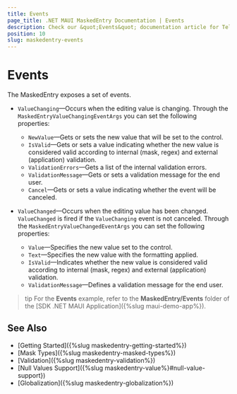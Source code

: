```yaml
---
title: Events
page_title: .NET MAUI MaskedEntry Documentation | Events
description: Check our &quot;Events&quot; documentation article for Telerik MaskedEntry for .NET MAUI.
position: 10
slug: maskedentry-events
---
```


# Events

The MaskedEntry exposes a set of events.

* `ValueChanging`&mdash;Occurs when the editing value is changing. Through the `MaskedEntryValueChangingEventArgs` you can set the following properties:

	* `NewValue`&mdash;Gets or sets the new value that will be set to the control.
	* `IsValid`&mdash;Gets or sets a value indicating whether the new value is considered valid according to internal (mask, regex) and external (application) validation.
	* `ValidationErrors`&mdash;Gets a list of the internal validation errors.
	* `ValidationMessage`&mdash;Gets or sets a validation message for the end user.
	* `Cancel`&mdash;Gets or sets a value indicating whether the event will be canceled.

* `ValueChanged`&mdash;Occurs when the editing value has been changed. `ValueChanged` is fired if the `ValueChanging` event is not canceled. Through the `MaskedEntryValueChangedEventArgs` you can set the following properties:

	* `Value`&mdash;Specifies the new value set to the control.
	* `Text`&mdash;Specifies the new value with the formatting applied.
	* `IsValid`&mdash;Indicates whether the new value is considered valid according to internal (mask, regex) and external (application) validation.
	* `ValidationMessage`&mdash;Defines a validation message for the end user.

>tip For the **Events** example, refer to the **MaskedEntry/Events** folder of the [SDK .NET MAUI Application]({%slug maui-demo-app%}).

## See Also

- [Getting Started]({%slug maskedentry-getting-started%})
- [Mask Types]({%slug maskedentry-masked-types%})
- [Validation]({%slug maskedentry-validation%})
- [Null Values Support]({%slug maskedentry-value%}#null-value-support})
- [Globalization]({%slug maskedentry-globalization%})
